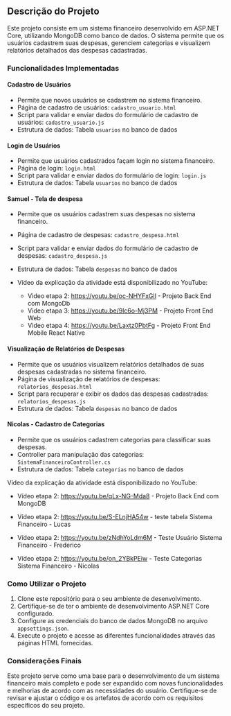 ## Descrição do Projeto

Este projeto consiste em um sistema financeiro desenvolvido em ASP.NET Core, utilizando MongoDB como banco de dados. O sistema permite que os usuários cadastrem suas despesas, gerenciem categorias e visualizem relatórios detalhados das despesas cadastradas.

### Funcionalidades Implementadas

#### Cadastro de Usuários
- Permite que novos usuários se cadastrem no sistema financeiro.
- Página de cadastro de usuários: `cadastro_usuario.html`
- Script para validar e enviar dados do formulário de cadastro de usuários: `cadastro_usuario.js`
- Estrutura de dados: Tabela `usuarios` no banco de dados

#### Login de Usuários
- Permite que usuários cadastrados façam login no sistema financeiro.
- Página de login: `login.html`
- Script para validar e enviar dados do formulário de login: `login.js`
- Estrutura de dados: Tabela `usuarios` no banco de dados

#### Samuel - Tela de despesa
- Permite que os usuários cadastrem suas despesas no sistema financeiro.
- Página de cadastro de despesas: `cadastro_despesa.html`
- Script para validar e enviar dados do formulário de cadastro de despesas: `cadastro_despesa.js`
- Estrutura de dados: Tabela `despesas` no banco de dados
- 
  Vídeo da explicação da atividade está disponibilizado no YouTube:
 
  - Video etapa 2: https://youtu.be/oc-NHYFxGlI - Projeto Back End com MongoDb
  - Video etapa 3: https://youtu.be/9lc6o-Mj3PM - Projeto Front End Web
  - Video etapa 4: https://youtu.be/Laxtz0PbtFg - Projeto Front End Mobile React Native

#### Visualização de Relatórios de Despesas
- Permite que os usuários visualizem relatórios detalhados de suas despesas cadastradas no sistema financeiro.
- Página de visualização de relatórios de despesas: `relatorios_despesas.html`
- Script para recuperar e exibir os dados das despesas cadastradas: `relatorios_despesas.js`
- Estrutura de dados: Tabela `despesas` no banco de dados

#### Nicolas - Cadastro de Categorias
- Permite que os usuários cadastrem categorias para classificar suas despesas.
- Controller para manipulação das categorias: `SistemaFinanceiroController.cs`
- Estrutura de dados: Tabela `categorias` no banco de dados

Vídeo da explicação da atividade está disponibilizado no YouTube:
 
 - Vídeo etapa 2: https://youtu.be/qLx-NG-Mda8 - Projeto Back End com MongoDB
 
 - Vídeo etapa 2: https://youtu.be/S-ELnjHA54w  - teste tabela Sistema Financeiro - Lucas

 - Vídeo etapa 2: https://youtu.be/zNdhYoLdm6M - Teste Usuário Sistema Financeiro - Frederico
 
 - Vídeo etapa 2: https://youtu.be/on_2YBkPEiw - Teste Categorias Sistema Financeiro - Nicolas

### Como Utilizar o Projeto

1. Clone este repositório para o seu ambiente de desenvolvimento.
2. Certifique-se de ter o ambiente de desenvolvimento ASP.NET Core configurado.
3. Configure as credenciais do banco de dados MongoDB no arquivo `appsettings.json`.
4. Execute o projeto e acesse as diferentes funcionalidades através das páginas HTML fornecidas.

### Considerações Finais

Este projeto serve como uma base para o desenvolvimento de um sistema financeiro mais completo e pode ser expandido com novas funcionalidades e melhorias de acordo com as necessidades do usuário. Certifique-se de revisar e ajustar o código e os artefatos de acordo com os requisitos específicos do seu projeto.
